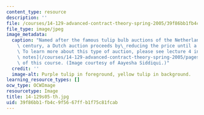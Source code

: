 ```yaml
---
content_type: resource
description: ''
file: /courses/14-129-advanced-contract-theory-spring-2005/39f86bb1fb4c9f5667ffb1f75c81fcab_14-129s05-th.jpg
file_type: image/jpeg
image_metadata:
  caption: "Named after the famous tulip bulb auctions of the Netherlands in the 17th\
    \ century, a Dutch auction proceeds by\_reducing the price until a buyer is found.\
    \ To learn more about this type of auction, please see lecture 4 in the [lecture\
    \ notes](/courses/14-129-advanced-contract-theory-spring-2005/pages/lecture-notes)\
    \ of this course. (Image courtesy of Aayesha Siddiqui.)"
  credit: ''
  image-alt: Purple tulip in foreground, yellow tulip in background.
learning_resource_types: []
ocw_type: OCWImage
resourcetype: Image
title: 14-129s05-th.jpg
uid: 39f86bb1-fb4c-9f56-67ff-b1f75c81fcab
---
```

